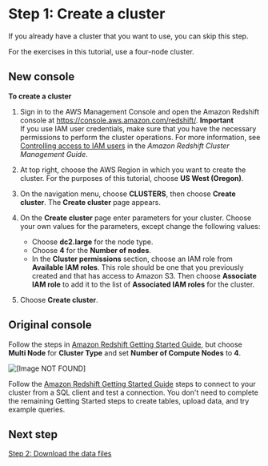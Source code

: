 # Step 1: Create a cluster<a name="tutorial-loading-data-launch-cluster"></a>

If you already have a cluster that you want to use, you can skip this step\. 

For the exercises in this tutorial, use a four\-node cluster\. 

## New console<a name="tutorial-loading-data-newconsole"></a>

**To create a cluster**

1. Sign in to the AWS Management Console and open the Amazon Redshift console at [https://console\.aws\.amazon\.com/redshift/](https://console.aws.amazon.com/redshift/)\.
**Important**  
If you use IAM user credentials, make sure that you have the necessary permissions to perform the cluster operations\. For more information, see [Controlling access to IAM users](https://docs.aws.amazon.com/redshift/latest/mgmt/iam-redshift-user-mgmt.html) in the *Amazon Redshift Cluster Management Guide*\.

1. At top right, choose the AWS Region in which you want to create the cluster\. For the purposes of this tutorial, choose **US West \(Oregon\)**\.

1. On the navigation menu, choose **CLUSTERS**, then choose **Create cluster**\. The **Create cluster** page appears\. 

1. On the **Create cluster** page enter parameters for your cluster\. Choose your own values for the parameters, except change the following values:
   + Choose **dc2\.large** for the node type\.
   + Choose **4** for the **Number of nodes**\.
   + In the **Cluster permissions** section, choose an IAM role from **Available IAM roles**\. This role should be one that you previously created and that has access to Amazon S3\. Then choose **Associate IAM role** to add it to the list of **Associated IAM roles** for the cluster\.

1. Choose **Create cluster**\. 

## Original console<a name="tutorial-loading-data-originalconsole"></a>

Follow the steps in [Amazon Redshift Getting Started Guide](https://docs.aws.amazon.com/redshift/latest/gsg/), but choose **Multi Node** for **Cluster Type** and set **Number of Compute Nodes** to **4**\.

![\[Image NOT FOUND\]](http://docs.aws.amazon.com/redshift/latest/dg/images/tutorial-optimize-tables-console-cluster-type.png)

Follow the [Amazon Redshift Getting Started Guide](https://docs.aws.amazon.com/redshift/latest/gsg/) steps to connect to your cluster from a SQL client and test a connection\. You don't need to complete the remaining Getting Started steps to create tables, upload data, and try example queries\. 

## Next step<a name="tutorial-loading-next-step2"></a>

[Step 2: Download the data files](tutorial-loading-data-download-files.md)